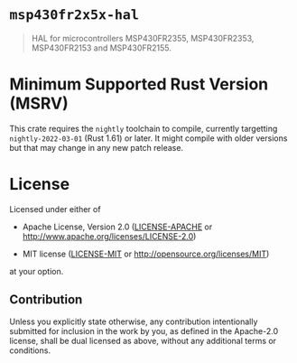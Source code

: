 # `msp430fr2x5x-hal`

> HAL for microcontrollers MSP430FR2355, MSP430FR2353, MSP430FR2153 and MSP430FR2155.

# Minimum Supported Rust Version (MSRV)

This crate requires the `nightly` toolchain to compile, currently targetting `nightly-2022-03-01` (Rust 1.61) or later. It might compile with older versions but that may change in any new patch release.

# License

Licensed under either of

- Apache License, Version 2.0 ([LICENSE-APACHE](LICENSE-APACHE) or
  http://www.apache.org/licenses/LICENSE-2.0)

- MIT license ([LICENSE-MIT](LICENSE-MIT) or http://opensource.org/licenses/MIT)

at your option.

## Contribution

Unless you explicitly state otherwise, any contribution intentionally submitted
for inclusion in the work by you, as defined in the Apache-2.0 license, shall be
dual licensed as above, without any additional terms or conditions.
